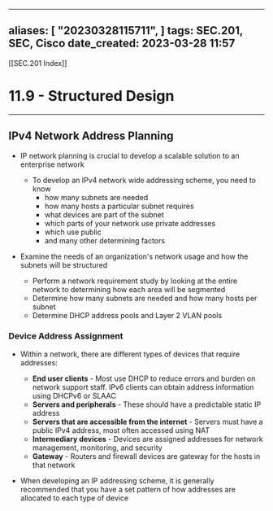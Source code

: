 
---
aliases: [ "20230328115711",  ]
tags: SEC.201, SEC, Cisco
date_created: 2023-03-28 11:57
---
[[SEC.201 Index]]
# 11.9 - Structured Design
---
## IPv4 Network Address Planning
- IP network planning is crucial to develop a scalable solution to an enterprise network
	- To develop an IPv4 network wide addressing scheme, you need to know 
		- how many subnets are needed
		- how many hosts a particular subnet requires
		- what devices are part of the subnet
		- which parts of your network use private addresses
		- which use public
		- and many other determining factors

- Examine the needs of an organization's network usage and how the subnets will be structured
	- Perform a network requirement study by looking at the entire network to determining how each area will be segmented
	- Determine how many subnets are needed and how many hosts per subnet
	- Determine DHCP address pools and Layer 2 VLAN pools

### Device Address Assignment
- Within a network, there are different types of devices that require addresses:
	- **End user clients** - Most use DHCP to reduce errors and burden on network support staff. IPv6 clients can obtain address information using DHCPv6 or SLAAC
	- **Servers and peripherals** - These should have a predictable static IP address
	- **Servers that are accessible from the internet** - Servers must have a public IPv4 address, most often accessed using NAT
	- **Intermediary devices** - Devices are assigned addresses for network management, monitoring, and security
	- **Gateway** - Routers and firewall devices are gateway for the hosts in that network

- When developing an IP addressing scheme, it is generally recommended that you have a set pattern of how addresses are allocated to each type of device


